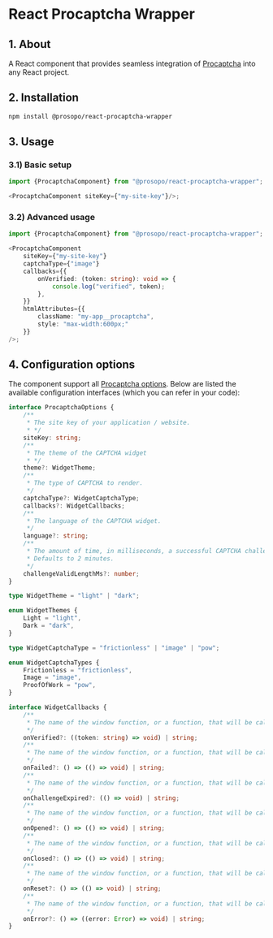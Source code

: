 # React Procaptcha Wrapper

## 1. About

A React component that provides seamless integration of [Procaptcha](https://prosopo.io/) into any React project.

## 2. Installation

```bash
npm install @prosopo/react-procaptcha-wrapper
```

## 3. Usage

### 3.1) Basic setup

```typescript jsx
import {ProcaptchaComponent} from "@prosopo/react-procaptcha-wrapper";

<ProcaptchaComponent siteKey={"my-site-key"}/>;
```

### 3.2) Advanced usage

```typescript jsx
import {ProcaptchaComponent} from "@prosopo/react-procaptcha-wrapper";

<ProcaptchaComponent
    siteKey={"my-site-key"}
    captchaType={"image"}
    callbacks={{
        onVerified: (token: string): void => {
            console.log("verified", token);
        },
    }}
    htmlAttributes={{
        className: "my-app__procaptcha",
        style: "max-width:600px;"
    }}
/>;
```

## 4. Configuration options

The component support all [Procaptcha options](https://docs.prosopo.io/en/basics/client-side-rendering/).
Below are listed the available configuration interfaces (which you can refer in your code):

```typescript
interface ProcaptchaOptions {
    /**
     * The site key of your application / website.
     * */
    siteKey: string;
    /**
     * The theme of the CAPTCHA widget
     * */
    theme?: WidgetTheme;
    /**
     * The type of CAPTCHA to render.
     */
    captchaType?: WidgetCaptchaType;
    callbacks?: WidgetCallbacks;
    /**
     * The language of the CAPTCHA widget.
     */
    language?: string;
    /**
     * The amount of time, in milliseconds, a successful CAPTCHA challenge is valid for.
     * Defaults to 2 minutes.
     */
    challengeValidLengthMs?: number;
}

type WidgetTheme = "light" | "dark";

enum WidgetThemes {
    Light = "light",
    Dark = "dark",
}

type WidgetCaptchaType = "frictionless" | "image" | "pow";

enum WidgetCaptchaTypes {
    Frictionless = "frictionless",
    Image = "image",
    ProofOfWork = "pow",
}

interface WidgetCallbacks {
    /**
     * The name of the window function, or a function, that will be called when the CAPTCHA is verified.
     */
    onVerified?: ((token: string) => void) | string;
    /**
     * The name of the window function, or a function, that will be called when the CAPTCHA challenge fails.
     */
    onFailed?: () => (() => void) | string;
    /**
     * The name of the window function, or a function, that will be called when the CAPTCHA challenge expires.
     */
    onChallengeExpired?: (() => void) | string;
    /**
     * The name of the window function, or a function, that will be called when the CAPTCHA is opened.
     */
    onOpened?: () => (() => void) | string;
    /**
     * The name of the window function, or a function, that will be called when the CAPTCHA is closed.
     */
    onClosed?: () => (() => void) | string;
    /**
     * The name of the window function, or a function, that will be called when the CAPTCHA is reset.
     */
    onReset?: () => (() => void) | string;
    /**
     * The name of the window function, or a function, that will be called when an error occurs.
     */
    onError?: () => ((error: Error) => void) | string;
}
```
